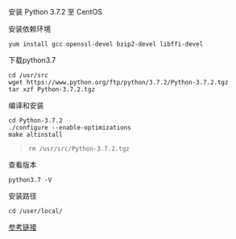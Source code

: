 ﻿安装 Python 3.7.2 至 CentOS

安装依赖环境
```shell
yum install gcc openssl-devel bzip2-devel libffi-devel
```
下载python3.7
```shell
cd /usr/src
wget https://www.python.org/ftp/python/3.7.2/Python-3.7.2.tgz
tar xzf Python-3.7.2.tgz
```
编译和安装
```shell
cd Python-3.7.2
./configure --enable-optimizations
make altinstall
```
> `rm /usr/src/Python-3.7.2.tgz`

查看版本
```shell
python3.7 -V
```

安装路径
```shell
cd /user/local/
```

[参考链接](https://tecadmin.net/install-python-3-7-on-centos/)

